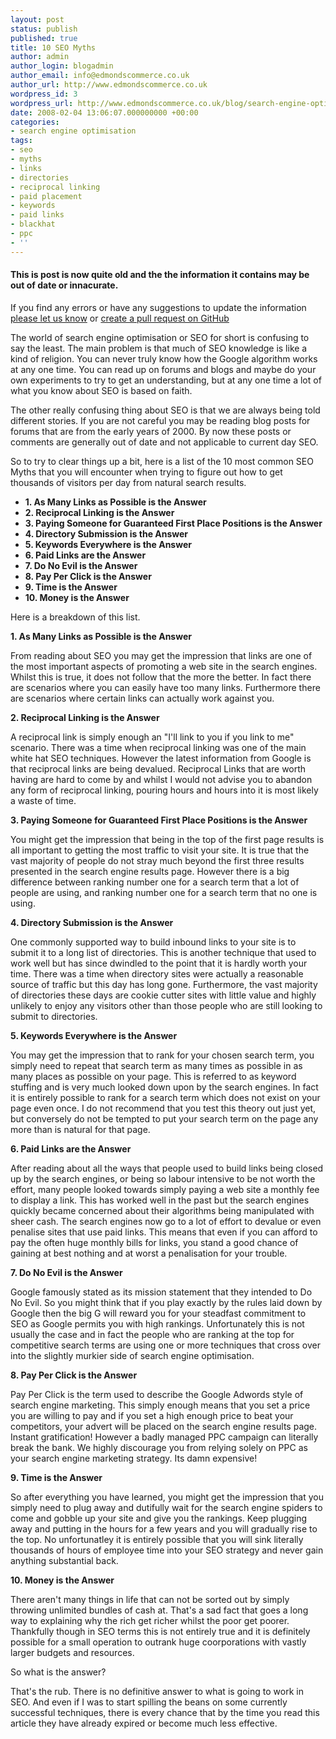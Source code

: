 ```yaml
---
layout: post
status: publish
published: true
title: 10 SEO Myths
author: admin
author_login: blogadmin
author_email: info@edmondscommerce.co.uk
author_url: http://www.edmondscommerce.co.uk
wordpress_id: 3
wordpress_url: http://www.edmondscommerce.co.uk/blog/search-engine-optimisation/10-seo-myths/
date: 2008-02-04 13:06:07.000000000 +00:00
categories:
- search engine optimisation
tags:
- seo
- myths
- links
- directories
- reciprocal linking
- paid placement
- keywords
- paid links
- blackhat
- ppc
- ''
---
```

<div class="oldpost"><h4>This is post is now quite old and the the information it contains may be out of date or innacurate.</h4>
<p>
If you find any errors or have any suggestions to update the information <a href="http://edmondscommerce.github.io/contact-us/index.html">please let us know</a>
or <a href="https://github.com/edmondscommerce/edmondscommerce.github.io">create a pull request on GitHub</a>
</p>
</div>
The world of search engine optimisation or SEO for short is confusing to say the least. The main problem is that much of SEO knowledge is like a kind of religion. You can never truly know how the Google algorithm works at any one time. You can read up on forums and blogs and maybe do your own experiments to try to get an understanding, but at any one time a lot of what you know about SEO is based on faith.

The other really confusing thing about SEO is that we are always being told different stories. If you are not careful you may be reading blog posts for forums that are from the early years of 2000. By now these posts or comments are generally out of date and not applicable to current day SEO.

So to try to clear things up a bit, here is a list of the 10 most common SEO Myths that you will encounter when trying to figure out how to get thousands of visitors per day from natural search results.
<ul>
	<li><strong>1. As Many Links as Possible is the Answer</strong></li>
	<li><strong>2. Reciprocal Linking is the Answer</strong></li>
	<li><strong>3. </strong><strong>Paying Someone for Guaranteed First Place Positions is the Answer</strong></li>
	<li><strong>4. Directory Submission is the Answer
</strong></li>
	<li><strong>5. Keywords Everywhere is the Answer</strong></li>
	<li><strong>6. Paid Links are the Answer</strong></li>
	<li><strong>7. Do No Evil is the Answer</strong></li>
	<li><strong>8. Pay Per Click is the Answer</strong></li>
	<li><strong>9. Time is the Answer </strong></li>
	<li><strong>10. Money is the Answer</strong></li>
</ul>
Here is a breakdown of this list.

<strong>1. As Many Links as Possible is the Answer </strong>

From reading about SEO you may get the impression that links are one of the most important aspects of promoting a web site in the search engines. Whilst this is true, it does not follow that the more the better. In fact there are scenarios where you can easily have too many links. Furthermore there are scenarios where certain links can actually work against you.

<strong>2. Reciprocal Linking is the Answer </strong>

A reciprocal link is simply enough an "I'll link to you if you link to me" scenario. There was a time when reciprocal linking was one of the main white hat SEO techniques.  However the latest information from Google is that reciprocal links are being devalued. Reciprocal Links that are worth having are hard to come by and whilst I would not advise you to abandon any form of reciprocal linking, pouring hours and hours into it is most likely a waste of time.

<strong>3. Paying Someone for Guaranteed First Place Positions is the Answer
</strong>

You might get the impression that being in the top of the first page results is all important to getting the most traffic to visit your site. It is true that the vast majority of people do not stray much beyond the first three results presented in the search engine results page. However there is a big difference between ranking number one for a search term that a lot of people are using, and ranking number one for a search term that no one is using.

<strong>4. Directory Submission is the Answer</strong>

One commonly supported way to build inbound links to your site  is to submit it to a long list of directories. This is another technique that used to work well but has since dwindled to the point that it is hardly worth your time. There was a time when directory sites were actually a reasonable source of traffic but this day has long gone. Furthermore, the vast majority of directories these days are cookie cutter sites with little value and highly unlikely to enjoy any visitors other than those people who are still looking to submit to directories.

<strong>5. Keywords Everywhere is the Answer</strong>

You may get the impression that to rank for your chosen search term, you simply need to repeat that search term as many times as possible in as many places as possible on your page. This is referred to as keyword stuffing and is very much looked down upon by the search engines. In fact it is entirely possible to rank for a search term which does not exist on your page even once. I do not recommend that you test this theory out just yet, but conversely do not be tempted to put your search term on the page any more than is natural for that page.

<strong>6. Paid Links are the Answer</strong>

After reading about all the ways that people used to build links being closed up by the search engines, or being so labour intensive to be not worth the effort, many people looked towards simply paying a web site a monthly fee to display a link. This has worked well in the past but the search engines quickly became concerned about their algorithms being manipulated with sheer cash. The search engines now go to a lot of effort to devalue or even penalise sites that use paid links. This means that even if you can afford to pay the often huge monthly bills for links, you stand a good chance of gaining at best nothing and at worst a penalisation for your trouble.

<strong>7. Do No Evil is the Answer</strong>

Google famously stated as its mission statement that they intended to Do No Evil. So you might think that if you play exactly by the rules laid down by Google then the big G will reward you for your steadfast commitment to SEO as Google permits you with high rankings. Unfortunately this is not usually the case and in fact the people who are ranking at the top for competitive search terms are using one or more techniques that cross over into the slightly murkier side of search engine optimisation.

<strong>8. Pay Per Click is the Answer </strong>

Pay Per Click is the term used to describe the Google Adwords style of search engine marketing. This simply enough means that you set a price you are willing to pay and if you set a high enough price to beat your competitors, your advert will be placed on the search engine results page. Instant gratification! However a badly managed PPC campaign can literally break the bank. We highly discourage you from relying solely on PPC as your search engine marketing strategy. Its damn expensive!

<strong>9. Time is the Answer</strong>

So after everything you have learned, you might get the impression that you simply need to plug away and dutifully wait for the search engine spiders to come and gobble up your site and give you the rankings. Keep plugging away and putting in the hours for a few years and you will gradually rise to the top. No unfortunatley it is entirely possible that you will sink literally thousands of hours of employee time into your SEO strategy and never gain anything substantial back.

<strong>10. Money is the Answer </strong>

There aren't many things in life that can not be sorted out by simply throwing unlimited bundles of cash at. That's a sad fact that goes a long way to explaining why the rich get richer whilst the poor get poorer. Thankfully though in SEO terms this is not entirely true and it is definitely possible for a small operation to outrank huge coorporations with vastly larger budgets and resources.

So what is the answer?

That's the rub. There is no definitive answer to what is going to work in SEO. And even if I was to start spilling the beans on some currently successful techniques, there is every chance that by the time you read this article they have already expired or become much less effective.

